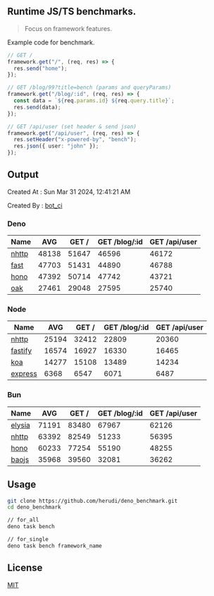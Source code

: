 ## Runtime JS/TS benchmarks.

> Focus on framework features.

Example code for benchmark.
```ts
// GET /
framework.get("/", (req, res) => {
  res.send("home");
});

// GET /blog/99?title=bench (params and queryParams)
framework.get("/blog/:id", (req, res) => {
  const data = `${req.params.id} ${req.query.title}`;
  res.send(data);
});

// GET /api/user (set header & send json)
framework.get("/api/user", (req, res) => {
  res.setHeader("x-powered-by", "bench");
  res.json({ user: "john" });
});
```

## Output
Created At : Sun Mar 31 2024, 12:41:21 AM

Created By : [bot_ci](https://github.com/herudi/deno_benchmarks/commits?author=github-actions%5Bbot%5D)


### Deno
|Name|AVG|GET /|GET /blog/:id|GET /api/user|
|----|----|----|----|----|
|[nhttp](https://github.com/nhttp/nhttp)|48138|51647|46596|46172|
|[fast](https://github.com/danteissaias/fast)|47703|51431|44890|46788|
|[hono](https://github.com/honojs/hono)|47392|50714|47742|43721|
|[oak](https://github.com/oakserver/oak)|27461|29048|27595|25740|
  


### Node
|Name|AVG|GET /|GET /blog/:id|GET /api/user|
|----|----|----|----|----|
|[nhttp](https://github.com/nhttp/nhttp)|25194|32412|22809|20360|
|[fastify](https://github.com/fastify/fastify)|16574|16927|16330|16465|
|[koa](https://github.com/koajs/koa)|14277|15108|13489|14234|
|[express](https://github.com/expressjs/express)|6368|6547|6071|6487|
  


### Bun
|Name|AVG|GET /|GET /blog/:id|GET /api/user|
|----|----|----|----|----|
|[elysia](https://github.com/elysiajs/elysia)|71191|83480|67967|62126|
|[nhttp](https://github.com/nhttp/nhttp)|63392|82549|51233|56395|
|[hono](https://github.com/honojs/hono)|60233|77254|55190|48255|
|[baojs](https://github.com/mattreid1/baojs)|35968|39560|32081|36262|
  



## Usage

```bash
git clone https://github.com/herudi/deno_benchmark.git
cd deno_benchmark

// for_all
deno task bench

// for_single
deno task bench framework_name
```

## License

[MIT](LICENSE)

